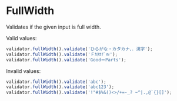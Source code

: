 # FullWidth

Validates if the given input is full width.

Valid values:

```js
validator.fullWidth().validate('ひらがな・カタカナ、．漢字');
validator.fullWidth().validate('Ｆｶﾀｶﾅﾞﾬ');
validator.fullWidth().validate('Good＝Parts');
```

Invalid values:

```js
validator.fullWidth().validate('abc');
validator.fullWidth().validate('abc123');
validator.fullWidth().validate('!"#$%&()<>/+=-_? ~^|.,@`{}[]');
```
